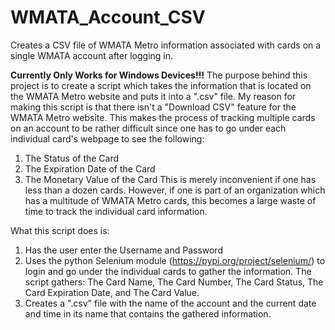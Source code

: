 # WMATA_Account_CSV
Creates a CSV file of WMATA Metro information associated with cards on a single WMATA account after logging in.

**Currently Only Works for Windows Devices!!!**
The purpose behind this project is to create a script which takes the information that is located on the WMATA Metro website and puts it into a ".csv" file.
My reason for making this script is that there isn't a "Download CSV" feature for the WMATA Metro website. This makes the process of tracking multiple cards on an account to be rather difficult since one has to go under each individual card's webpage to see the following:
1. The Status of the Card
2. The Expiration Date of the Card
3. The Monetary Value of the Card
This is merely inconvenient if one has less than a dozen cards. However, if one is part of an organization which has a multitude of WMATA Metro cards, this becomes a large waste of time to track the individual card information.

What this script does is:
1. Has the user enter the Username and Password
2. Uses the python Selenium module (https://pypi.org/project/selenium/) to login and go under the individual cards to gather the information. The script gathers: The Card Name, The Card Number, The Card Status, The Card Expiration Date, and The Card Value.
3. Creates a ".csv" file with the name of the account and the current date and time in its name that contains the gathered information.
